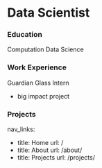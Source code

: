 # Data Scientist  

### Education
Computation Data Science 

### Work Experience
Guardian Glass Intern 
- big impact project

### Projects


nav_links:
  - title: Home
    url: /
  - title: About
    url: /about/
  - title: Projects
    url: /projects/
